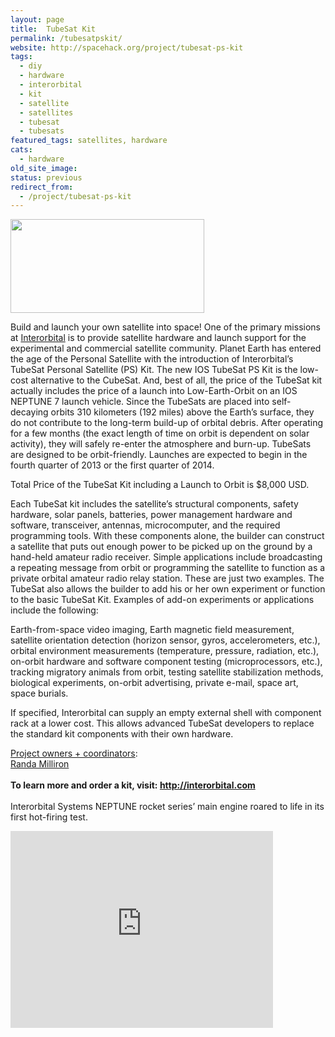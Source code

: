 ```yaml
---
layout: page
title:  TubeSat Kit
permalink: /tubesatpskit/
website: http://spacehack.org/project/tubesat-ps-kit
tags:
  - diy
  - hardware
  - interorbital
  - kit
  - satellite
  - satellites
  - tubesat
  - tubesats
featured_tags: satellites, hardware
cats:
  - hardware
old_site_image: 
status: previous
redirect_from:
  - /project/tubesat-ps-kit
---
```


<div class = "scrape-from-old-wordpress">

<p><img class="alignnone size-full wp-image-785" src="/wp-content/uploads/2009/09/tubesat.jpg" alt="" width="310" height="150" /></p>
<p>Build and launch your own satellite into space! One of the primary missions at <a href="http://interorbital.com/">Interorbital</a> is to provide satellite hardware and launch support for the experimental and commercial satellite community. Planet Earth has entered the age of the Personal Satellite with the introduction of Interorbital&#8217;s TubeSat Personal Satellite (PS) Kit. The new IOS TubeSat PS Kit is the low-cost alternative to the CubeSat. And, best of all, the price of the TubeSat kit actually includes the price of a launch into Low-Earth-Orbit on an IOS NEPTUNE 7 launch vehicle. Since the TubeSats are placed into self-decaying orbits 310 kilometers (192 miles) above the Earth&#8217;s surface, they do not contribute to the long-term build-up of orbital debris. After operating for a few months (the exact length of time on orbit is dependent on solar activity), they will safely re-enter the atmosphere and burn-up. TubeSats are designed to be orbit-friendly. Launches are expected to begin in the fourth quarter of 2013 or the first quarter of 2014.</p>
<p>Total Price of the TubeSat Kit including a Launch to Orbit is $8,000 USD.</p>
<p>Each TubeSat kit includes the satellite&#8217;s structural components, safety hardware, solar panels, batteries, power management hardware and software, transceiver, antennas, microcomputer, and the required programming tools. With these components alone, the builder can construct a satellite that puts out enough power to be picked up on the ground by a hand-held amateur radio receiver. Simple applications include broadcasting a repeating message from orbit or programming the satellite to function as a private orbital amateur radio relay station. These are just two examples. The TubeSat also allows the builder to add his or her own experiment or function to the basic TubeSat Kit. Examples of add-on experiments or applications include the following:</p>
<p>Earth-from-space video imaging, Earth magnetic field measurement, satellite orientation detection (horizon sensor, gyros, accelerometers, etc.), orbital environment measurements (temperature, pressure, radiation, etc.), on-orbit hardware and software component testing (microprocessors, etc.), tracking migratory animals from orbit, testing satellite stabilization methods, biological experiments, on-orbit advertising, private e-mail, space art, space burials.</p>
<p>If specified, Interorbital can supply an empty external shell with component rack at a lower cost. This allows advanced TubeSat developers to replace the standard kit components with their own hardware.</p>
<p><span style="text-decoration: underline;">Project owners + coordinators</span>:<br />
<a href="mailto:ios@interorbital.com">Randa Milliron</a><br />
<!--supplement--><br />
<strong>To learn more and order a kit, visit: <a href="http://interorbital.com">http://interorbital.com</a></strong><br />
<!--supplement--><br />
Interorbital Systems  NEPTUNE rocket series&#8217; main engine roared to life in its first hot-firing test.</p>
<p><iframe src="http://www.youtube-nocookie.com/embed/It-Q-lhDlbg?rel=0" width="420" height="315" frameborder="0" allowfullscreen="allowfullscreen"></iframe></p>


</div>
